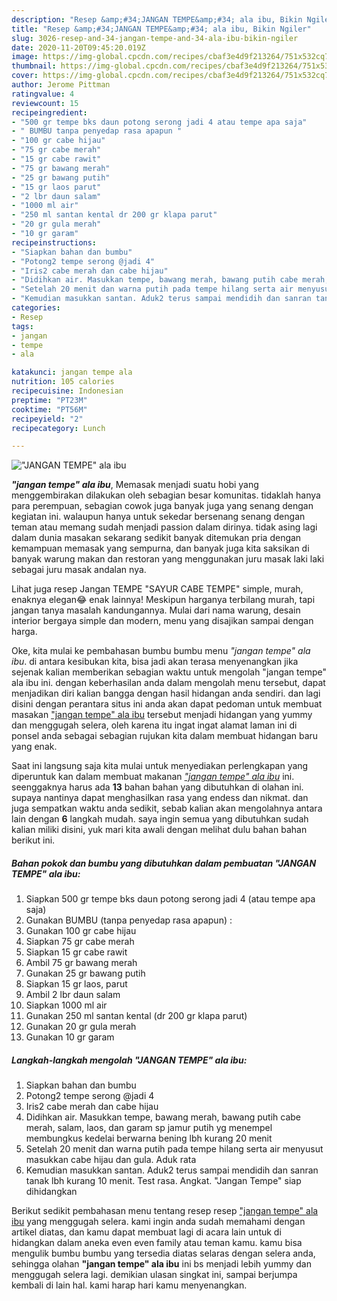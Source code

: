 ```yaml
---
description: "Resep &amp;#34;JANGAN TEMPE&amp;#34; ala ibu, Bikin Ngiler"
title: "Resep &amp;#34;JANGAN TEMPE&amp;#34; ala ibu, Bikin Ngiler"
slug: 3026-resep-and-34-jangan-tempe-and-34-ala-ibu-bikin-ngiler
date: 2020-11-20T09:45:20.019Z
image: https://img-global.cpcdn.com/recipes/cbaf3e4d9f213264/751x532cq70/jangan-tempe-ala-ibu-foto-resep-utama.jpg
thumbnail: https://img-global.cpcdn.com/recipes/cbaf3e4d9f213264/751x532cq70/jangan-tempe-ala-ibu-foto-resep-utama.jpg
cover: https://img-global.cpcdn.com/recipes/cbaf3e4d9f213264/751x532cq70/jangan-tempe-ala-ibu-foto-resep-utama.jpg
author: Jerome Pittman
ratingvalue: 4
reviewcount: 15
recipeingredient:
- "500 gr tempe bks daun potong serong jadi 4 atau tempe apa saja"
- " BUMBU tanpa penyedap rasa apapun "
- "100 gr cabe hijau"
- "75 gr cabe merah"
- "15 gr cabe rawit"
- "75 gr bawang merah"
- "25 gr bawang putih"
- "15 gr laos parut"
- "2 lbr daun salam"
- "1000 ml air"
- "250 ml santan kental dr 200 gr klapa parut"
- "20 gr gula merah"
- "10 gr garam"
recipeinstructions:
- "Siapkan bahan dan bumbu"
- "Potong2 tempe serong @jadi 4"
- "Iris2 cabe merah dan cabe hijau"
- "Didihkan air. Masukkan tempe, bawang merah, bawang putih cabe merah, salam, laos, dan garam sp jamur putih yg menempel membungkus kedelai berwarna bening lbh kurang 20 menit"
- "Setelah 20 menit dan warna putih pada tempe hilang serta air menyusut masukkan cabe hijau dan gula. Aduk rata"
- "Kemudian masukkan santan. Aduk2 terus sampai mendidih dan sanran tanak lbh kurang 10 menit. Test rasa. Angkat. &#34;Jangan Tempe&#34; siap dihidangkan"
categories:
- Resep
tags:
- jangan
- tempe
- ala

katakunci: jangan tempe ala 
nutrition: 105 calories
recipecuisine: Indonesian
preptime: "PT23M"
cooktime: "PT56M"
recipeyield: "2"
recipecategory: Lunch

---
```



![&#34;JANGAN TEMPE&#34; ala ibu](https://img-global.cpcdn.com/recipes/cbaf3e4d9f213264/751x532cq70/jangan-tempe-ala-ibu-foto-resep-utama.jpg)

<b><i>&#34;jangan tempe&#34; ala ibu</i></b>, Memasak menjadi suatu hobi yang menggembirakan dilakukan oleh sebagian besar komunitas. tidaklah hanya para perempuan, sebagian cowok juga banyak juga yang senang dengan kegiatan ini. walaupun hanya untuk sekedar bersenang senang dengan teman atau memang sudah menjadi passion dalam dirinya. tidak asing lagi dalam dunia masakan sekarang sedikit banyak ditemukan pria dengan kemampuan memasak yang sempurna, dan banyak juga kita saksikan di banyak warung makan dan restoran yang menggunakan juru masak laki laki sebagai juru masak andalan nya.

Lihat juga resep Jangan TEMPE &#34;SAYUR CABE TEMPE&#34; simple, murah, enaknya elegan😂 enak lainnya! Meskipun harganya terbilang murah, tapi jangan tanya masalah kandungannya. Mulai dari nama warung, desain interior bergaya simple dan modern, menu yang disajikan sampai dengan harga.

Oke, kita mulai ke pembahasan bumbu bumbu menu <i>&#34;jangan tempe&#34; ala ibu</i>. di antara kesibukan kita, bisa jadi akan terasa menyenangkan jika sejenak kalian memberikan sebagian waktu untuk mengolah &#34;jangan tempe&#34; ala ibu ini. dengan keberhasilan anda dalam mengolah menu tersebut, dapat menjadikan diri kalian bangga dengan hasil hidangan anda sendiri. dan lagi disini dengan perantara situs ini anda akan dapat pedoman untuk membuat masakan <u>&#34;jangan tempe&#34; ala ibu</u> tersebut menjadi hidangan yang yummy dan menggugah selera, oleh karena itu ingat ingat alamat laman ini di ponsel anda sebagai sebagian rujukan kita dalam membuat hidangan baru yang enak.


Saat ini langsung saja kita mulai untuk menyediakan perlengkapan yang diperuntuk kan dalam membuat makanan <u><i>&#34;jangan tempe&#34; ala ibu</i></u> ini. seenggaknya harus ada <b>13</b> bahan bahan yang dibutuhkan di olahan ini. supaya nantinya dapat menghasilkan rasa yang endess dan nikmat. dan juga sempatkan waktu anda sedikit, sebab kalian akan mengolahnya antara lain dengan <b>6</b> langkah mudah. saya ingin semua yang dibutuhkan sudah kalian miliki disini, yuk mari kita awali dengan melihat dulu bahan bahan berikut ini.

<!--inarticleads1-->

##### Bahan pokok dan bumbu yang dibutuhkan dalam pembuatan &#34;JANGAN TEMPE&#34; ala ibu:

1. Siapkan 500 gr tempe bks daun potong serong jadi 4 (atau tempe apa saja)
1. Gunakan  BUMBU (tanpa penyedap rasa apapun) :
1. Gunakan 100 gr cabe hijau
1. Siapkan 75 gr cabe merah
1. Siapkan 15 gr cabe rawit
1. Ambil 75 gr bawang merah
1. Gunakan 25 gr bawang putih
1. Siapkan 15 gr laos, parut
1. Ambil 2 lbr daun salam
1. Siapkan 1000 ml air
1. Gunakan 250 ml santan kental (dr 200 gr klapa parut)
1. Gunakan 20 gr gula merah
1. Gunakan 10 gr garam




<!--inarticleads2-->

##### Langkah-langkah mengolah &#34;JANGAN TEMPE&#34; ala ibu:

1. Siapkan bahan dan bumbu
1. Potong2 tempe serong @jadi 4
1. Iris2 cabe merah dan cabe hijau
1. Didihkan air. Masukkan tempe, bawang merah, bawang putih cabe merah, salam, laos, dan garam sp jamur putih yg menempel membungkus kedelai berwarna bening lbh kurang 20 menit
1. Setelah 20 menit dan warna putih pada tempe hilang serta air menyusut masukkan cabe hijau dan gula. Aduk rata
1. Kemudian masukkan santan. Aduk2 terus sampai mendidih dan sanran tanak lbh kurang 10 menit. Test rasa. Angkat. &#34;Jangan Tempe&#34; siap dihidangkan




Berikut sedikit pembahasan menu tentang resep resep <u>&#34;jangan tempe&#34; ala ibu</u> yang menggugah selera. kami ingin anda sudah memahami dengan artikel diatas, dan kamu dapat membuat lagi di acara lain untuk di hidangkan dalam aneka even even family atau teman kamu. kamu bisa mengulik bumbu bumbu yang tersedia diatas selaras dengan selera anda, sehingga olahan <b>&#34;jangan tempe&#34; ala ibu</b> ini bs menjadi lebih yummy dan menggugah selera lagi. demikian ulasan singkat ini, sampai berjumpa kembali di lain hal. kami harap hari kamu menyenangkan.
